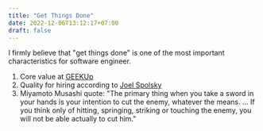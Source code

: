 ```yaml
---
title: "Get Things Done"
date: 2022-12-06T13:12:17+07:00
draft: false
---
```


I firmly believe that "get things done" is one of the most important characteristics for software engineer.

1. Core value at [GEEKUp](https://geekadventure.vn/)
2. Quality for hiring according to [Joel Spolsky](https://www.joelonsoftware.com/2006/10/25/the-guerrilla-guide-to-interviewing-version-30/)
3. Miyamoto Musashi quote: "The primary thing when you take a sword in your hands is your intention to cut the enemy, whatever the means. ... If you think only of hitting, springing, striking or touching the enemy, you will not be able actually to cut him."
